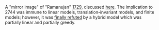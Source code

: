 A "mirror image" of "Ramanujan" [1729](https://teorth.github.io/equational_theories/implications/?1729), discussed [here](https://leanprover.zulipchat.com/#narrow/channel/458659-Equational/topic/1323).  The implication to 2744 was immune to linear models, translation-invariant models, and finite models; however, it was [finally refuted](https://teorth.github.io/equational_theories/blueprint/1323-chapter.html) by a hybrid model which was partially linear and partially greedy.
